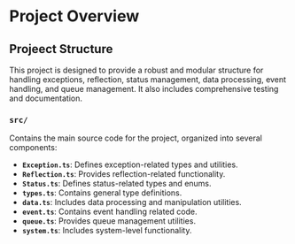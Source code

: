 # Project Overview

## Projeect Structure
This project is designed to provide a robust and modular structure for handling exceptions, reflection, status management, data processing, event handling, and queue management. It also includes comprehensive testing and documentation.

### `src/`
Contains the main source code for the project, organized into several components:
- **`Exception.ts`**: Defines exception-related types and utilities.
- **`Reflection.ts`**: Provides reflection-related functionality.
- **`Status.ts`**: Defines status-related types and enums.
- **`types.ts`**: Contains general type definitions.
- **`data.ts`**:  Includes data processing and manipulation utilities.
- **`event.ts`**: Contains event handling related code.
- **`queue.ts`**: Provides queue management utilities.
- **`system.ts`**: Includes system-level functionality.
